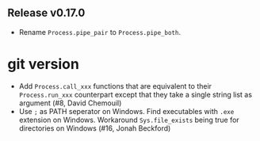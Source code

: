 ## Release v0.17.0

* Rename `Process.pipe_pair` to `Process.pipe_both`.


# git version

- Add `Process.call_xxx` functions that are equivalent to their
  `Process.run_xxx` counterpart except that they take a single string
  list as argument (#8, David Chemouil)
- Use `;` as PATH seperator on Windows. Find executables with `.exe`
  extension on Windows. Workaround `Sys.file_exists` being true for
  directories on Windows (#16, Jonah Beckford)
